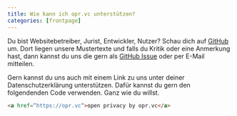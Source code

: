 ```yaml
---
title: Wie kann ich opr.vc unterstützen?
categories: [frontpage]
---
```


Du bist Websitebetreiber, Jurist, Entwickler, Nutzer? Schau dich auf [GitHub](https://github.com/oprvc/oprvc.github.io/tree/source/_docs) um. Dort liegen unsere Mustertexte und falls du Kritik oder eine Anmerkung hast, dann kannst du uns die gern als [GitHub Issue](https://github.com/oprvc/oprvc.github.io/issues) oder per E-Mail mitteilen.

Gern kannst du uns auch mit einem Link zu uns unter deiner Datenschutzerklärung unterstützen. Dafür kannst du gern den folgendenden Code verwenden. Ganz wie du willst.
```html
<a href=“https://opr.vc“>open privacy by opr.vc</a>
```